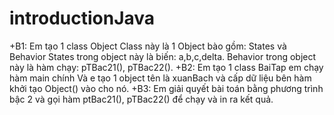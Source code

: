 # introductionJava
+B1: Em tạo 1 class Object 
Class này là 1 Object bào gồm: States và Behavior
States trong object này là biến: a,b,c,delta.
Behavior trong object này là hàm chạy: pTBac21(), pTBac22().
+B2: Em tạo 1 class BaiTap em chạy hàm main chính 
Và e tạo 1 object tên là xuanBach và cấp dữ liệu bên hàm khởi tạo Object() vào cho nó.
+B3: Em giải quyết bài toán bằng phương trình bậc 2 và gọi hàm ptBac21(), pTBac22() để chạy và in ra kết quả.
